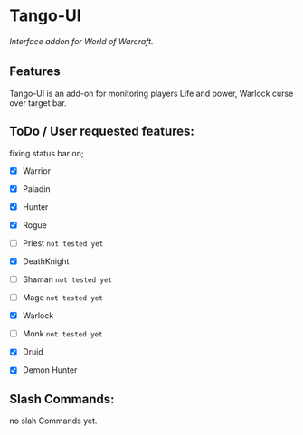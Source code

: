 # Tango-UI
###### Interface addon for World of Warcraft.

## Features
Tango-UI is an add-on for monitoring players Life and power,
Warlock curse over target bar.

## ToDo / User requested features:


fixing status bar on;
- [x] Warrior
- [x] Paladin
- [x] Hunter
- [x] Rogue
- [ ] Priest 	`not tested yet`       
- [x] DeathKnight
- [ ] Shaman       `not tested yet`
- [ ] Mage         `not tested yet`
- [x] Warlock
- [ ] Monk         `not tested yet`
- [x] Druid        
- [x] Demon Hunter



## Slash Commands:
no slah Commands yet.
